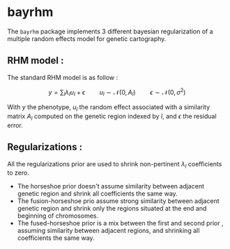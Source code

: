 # bayrhm
 
The `bayrhm` package implements 3 different bayesian regularization of a multiple random effects model for genetic cartography.

## RHM model :

The standard RHM model is as follow :

$$
y = \sum_l \lambda_l u_l + \epsilon \quad \quad u_l \sim \mathcal N(0,A_l)\quad \quad \epsilon \sim \mathcal N(0,\sigma^2)
$$

With $y$ the phenotype, $u_l$ the random effect associated with a similarity matrix $A_l$ computed on the genetic region indexed by $l$, and $\epsilon$ the residual error.

## Regularizations :

All the regularizations prior are used to shrink non-pertinent $\lambda_l$ coefficients to zero.

+ The horseshoe prior doesn't assume similarity between adjacent genetic region and shrink all coefficients the same way.
+ The fusion-horseshoe prio assume strong similarity between adjacent genetic region and shrink only the regions situated at the end and beginning of chromosomes.
+ The fused-horseshoe prior is a mix between the first and second prior , assuming similarity between adjacent regions, and shrinking all coefficients the same way.


